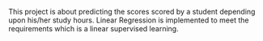 This project is about predicting the scores scored by a student depending upon his/her study hours. Linear Regression is implemented to meet the requirements which is a linear supervised learning. 
